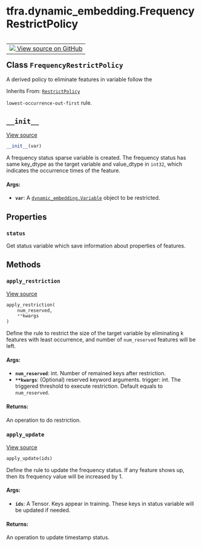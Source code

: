 <div itemscope itemtype="http://developers.google.com/ReferenceObject">
<meta itemprop="name" content="tfra.dynamic_embedding.FrequencyRestrictPolicy" />
<meta itemprop="path" content="Stable" />
<meta itemprop="property" content="status"/>
<meta itemprop="property" content="__init__"/>
<meta itemprop="property" content="apply_restriction"/>
<meta itemprop="property" content="apply_update"/>
</div>

# tfra.dynamic_embedding.FrequencyRestrictPolicy

<!-- Insert buttons and diff -->

<table class="tfo-notebook-buttons tfo-api" align="left">

<td>
  <a target="_blank" href="https://github.com/tensorflow/recommenders-addons/tree/master/tensorflow_recommenders_addons/dynamic_embedding/python/ops/restrict_policies.py">
    <img src="https://www.tensorflow.org/images/GitHub-Mark-32px.png" />
    View source on GitHub
  </a>
</td></table>



## Class `FrequencyRestrictPolicy`

A derived policy to eliminate features in variable follow the

Inherits From: [`RestrictPolicy`](../../tfra/dynamic_embedding/RestrictPolicy.md)

<!-- Placeholder for "Used in" -->
`lowest-occurrence-out-first` rule.

<h2 id="__init__"><code>__init__</code></h2>

<a target="_blank" href="https://github.com/tensorflow/recommenders-addons/tree/master/tensorflow_recommenders_addons/dynamic_embedding/python/ops/restrict_policies.py">View source</a>

``` python
__init__(var)
```

A frequency status sparse variable is created. The frequency status has
same key_dtype as the target variable and value_dtype in `int32`, which
indicates the occurrence times of the feature.

#### Args:


* <b>`var`</b>: A <a href="../../tfra/dynamic_embedding/Variable.md"><code>dynamic_embedding.Variable</code></a> object to be restricted.



## Properties

<h3 id="status"><code>status</code></h3>

Get status variable which save information about properties of features.




## Methods

<h3 id="apply_restriction"><code>apply_restriction</code></h3>

<a target="_blank" href="https://github.com/tensorflow/recommenders-addons/tree/master/tensorflow_recommenders_addons/dynamic_embedding/python/ops/restrict_policies.py">View source</a>

``` python
apply_restriction(
    num_reserved,
    **kwargs
)
```

Define the rule to restrict the size of the target variable by eliminating
k features with least occurrence, and number of `num_reserved` features will
be left.

#### Args:


* <b>`num_reserved`</b>: int. Number of remained keys after restriction.
* <b>`**kwargs`</b>: (Optional) reserved keyword arguments.
  trigger: int. The triggered threshold to execute restriction. Default
    equals to `num_reserved`.


#### Returns:

An operation to do restriction.


<h3 id="apply_update"><code>apply_update</code></h3>

<a target="_blank" href="https://github.com/tensorflow/recommenders-addons/tree/master/tensorflow_recommenders_addons/dynamic_embedding/python/ops/restrict_policies.py">View source</a>

``` python
apply_update(ids)
```

Define the rule to update the frequency status. If any feature shows up,
then its frequency value will be increased by 1.

#### Args:


* <b>`ids`</b>: A Tensor. Keys appear in training. These keys in status variable
  will be updated if needed.


#### Returns:

An operation to update timestamp status.




